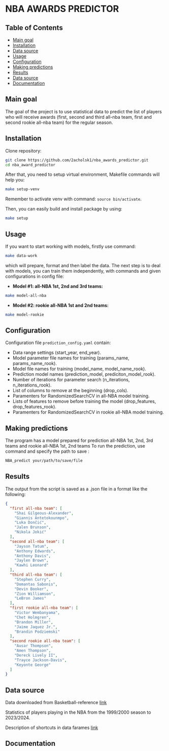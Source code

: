 # NBA AWARDS PREDICTOR

## Table of Contents
- [Main goal](#main-goal)
- [Installation](#installation)
- [Data source](#data-source)
- [Usage](#usage)
- [Configuration](#configuration)
- [Making predictions](#making-predictions)
- [Results](#results)
- [Data source](#data-source)
- [Documentation](#documentation)


## Main goal
The goal of the project is to use statistical data to predict the list of players who will receive awards (first, second and third all-nba team, first and second rookie all-nba team) for the regular season. 

## Installation

Clone repository:
```bash
git clone https://github.com/2acholsk1/nba_awards_predictor.git
cd nba_award_predictor
```

After that, you need to setup virtual environment, Makefile commands will help you:
```bash
make setup-venv
```
Remember to activate venv with command: `source bin/activate`.

Then, you can easily build and install package by using:
```bash
make setup
```

## Usage 

If you want to start working with models, firstly use command:
```bash
make data-work
```
which will prepare, format and then label the data.
The next step is to deal with models, you can train them independently, with commands and given configurations in config file:
- **Model #1: all-NBA 1st, 2nd and 3rd teams:**
```bash
make model-all-nba
```
- **Model #2: rookie all-NBA 1st and  2nd teams:**
```bash
make model-rookie
```

## Configuration

Configuration file `prediction_config.yaml` contain:
- Data range settings (start_year, end_year).
- Model parameter file names for training (params_name, params_name_rook).
- Model file names for training (model_name, model_name_rook).
- Prediction model names (prediction_model, prediciton_model_rook).
- Number of iterations for parameter search (n_iterations, n_iterations_rook).
- List of columns to remove at the beginning (drop_cols).
- Paramenters for RandomizedSearchCV in all-NBA model training.
- Lists of features to remove before training the model (drop_features, drop_features_rook).
- Paramenters for RandomizedSearchCV in rookie all-NBA model training.


## Making predictions

The program has a model prepared for prediction all-NBA 1st, 2nd, 3rd teams and rookie all-NBA 1st, 2nd teams 
To run the prediction, use command and specify the path to save :
```bash
NBA_predict your/path/to/save/file
```

## Results

The output from the script is saved as a .json file in a format like the following:
```json
{
  "first all-nba team": [
    "Shai Gilgeous-Alexander",
    "Giannis Antetokounmpo",
    "Luka Dončić",
    "Jalen Brunson",
    "Nikola Jokić"
  ],
  "second all-nba team": [
    "Jayson Tatum",
    "Anthony Edwards",
    "Anthony Davis",
    "Jaylen Brown",
    "Kawhi Leonard"
  ],
  "third all-nba team": [
    "Stephen Curry",
    "Domantas Sabonis",
    "Devin Booker",
    "Zion Williamson",
    "LeBron James"
  ],
  "first rookie all-nba team": [
    "Victor Wembanyama",
    "Chet Holmgren",
    "Brandon Miller",
    "Jaime Jaquez Jr.",
    "Brandin Podziemski"
  ],
  "second rookie all-nba team": [
    "Ausar Thompson",
    "Amen Thompson",
    "Dereck Lively II",
    "Trayce Jackson-Davis",
    "Keyonte George"
  ]
}

```

## Data source

Data downloaded from Basketball-reference [link](https://www.basketball-reference.com/)

Statistics of players playing in the NBA from the 1999/2000 season to 2023/2024.

Description of shortcuts in data farames [link](https://github.com/2acholsk1/nba_awards_predictor/tree/main/data/desc_short.md)

## Documentation

